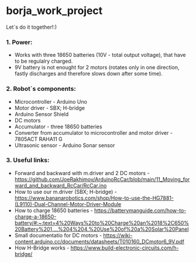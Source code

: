 # borja_work_project
Let`s do it together!:)

### 1. Power:
   - Works with three 18650 batteries (10V - total output voltage), that have to be regulalry charged.
   - 9V battery is not enought for 2 motors (rotates only in one direction, fastly discharges and therefore slows down after some time).

### 2. Robot`s components:
   - Microcontroller - Arduino Uno
   - Motor driver - SBX; H-bridge
   - Arduino Sensor Shield
   - DC motors
   - Accumulator - three 18650 batteries
   - Converter from accumulator to microcontroller and motor driver - 7805ACT RAHA11 G
   - Ultrasonic sensor - Arduino Sonar sensor
     
### 3. Useful links:
   - Forward and backward with m.driver and 2 DC motors - https://github.com/JoeRakhimov/ArduinoRcCar/blob/main/11_Moving_forward_and_backward_RcCar/RcCar.ino
   - How to use our m.driver (SBX; H-bridge) - https://www.bananarobotics.com/shop/How-to-use-the-HG7881-(L9110)-Dual-Channel-Motor-Driver-Module
   - How to charge 18650 batteries - https://batterymanguide.com/how-to-charge-a-18650-battery/#:~:text=4%20Ways%20to%20Charge%20an%2018%2C650%20Battery%201,...%204%204.%20Use%20of%20a%20Solar%20Panel
   - Small documentatio for DC motors - https://wiki-content.arduino.cc/documents/datasheets/T010160_DCmotor6_9V.pdf
   - How H-Bridge works - https://www.build-electronic-circuits.com/h-bridge/ 
